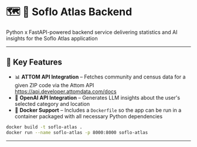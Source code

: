 # 🗺️ 🌴 Soflo Atlas Backend

Python x FastAPI-powered backend service delivering statistics and AI insights for the Soflo Atlas application

---

## 🔑 Key Features  

- 📊 **ATTOM API Integration** – Fetches community and census data for a given ZIP code via the Attom API https://api.developer.attomdata.com/docs
- 🤖 **OpenAI API Integration** – Generates LLM insights about the user's selected category and location
- 🐳 **Docker Support** – Includes a `Dockerfile` so the app can be run in a container packaged with all necessary Python dependencies
```bash
docker build -t soflo-atlas .
docker run --name soflo-atlas -p 8000:8000 soflo-atlas
```

---